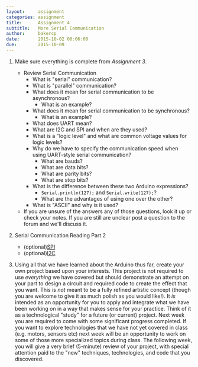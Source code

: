 ```yaml
---
layout:     assignment
categories: assignment
title:      Assignment 4
subtitle:   More Serial Communication
author:     bakercp
date:       2015-10-02 00:06:00
due:        2015-10-09
---
```


1. Make sure everything is complete from _Assignment 3_.
    - Review Serial Communication
        - What is "serial" communication?
        - What is "parallel" communication?
        - What does it mean for serial communication to be asynchronous?
            - What is an example?
        - What does it mean for serial communication to be synchronous?
            - What is an example?
        - What does UART mean?
        - What are I2C and SPI and when are they used?
        - What is a "logic level" and what are common voltage values for logic levels?
        - Why do we have to specify the communication speed when using UART-style serial communication?
            - What are bauds?
            - What are data bits?
            - What are parity bits?
            - What are stop bits?
        - What is the difference between these two Arduino expressions?
            - `Serial.println(127);` and `Serial.write(127);`?
            - What are the advantages of using one over the other?
        - What is "ASCII" and why is it used?
    - If you are unsure of the answers any of those questions, look it up or check your notes.  If you are still are unclear post a question to the forum and we'll discuss it.

2. Serial Communication Reading Part 2
    - (optional)[SPI](https://learn.sparkfun.com/tutorials/serial-peripheral-interface-spi)
    - (optional)[I2C](https://learn.sparkfun.com/tutorials/i2c)

3. Using all that we have learned about the Arduino thus far, create your own project based upon your interests. This project is not required to use _everything_ we have covered but should demonstrate an attempt on your part to design a circuit and required code to create the effect that you want. This is _not_ meant to be a fully refined artistic concept (though you are welcome to give it as much polish as you would like!). It _is_ intended as an opportunity for you to apply and integrate what we have been working on in a way that makes sense for your practice. Think of it as a technological "study" for a future (or current) project.  Next week you are required to come with some significant progress completed. If you want to explore technologies that we have not yet covered in class (e.g. motors, sensors etc) next week will be an opportunity to work on some of those more specialized topics during class.  The following week, you will give a very brief (5-minute) review of your project, with special attention paid to the "new" techniques, technologies, and code that you discovered.
